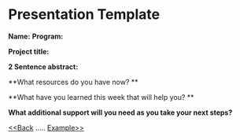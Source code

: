 # Presentation Template

**Name:** 
**Program:** 

**Project title:**

**2 Sentence abstract:**

**What resources do you have now? **

**What have you learned this week that will help you? **

**What additional support will you need as you take your next steps?**


[<<Back](10Proposal.md)	.....	[Example>>](12Instructions.md)

